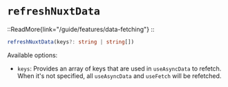 # `refreshNuxtData`

::ReadMore{link="/guide/features/data-fetching"}
::

```ts
refreshNuxtData(keys?: string | string[])
```

Available options:

* `keys`: Provides an array of keys that are used in `useAsyncData` to refetch. When it's not specified, all `useAsyncData` and `useFetch` will be refetched.
